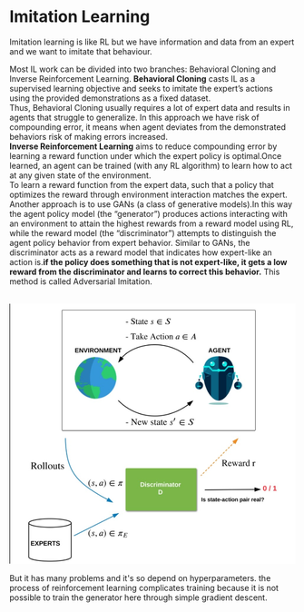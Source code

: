 # Imitation Learning 
Imitation learning is like RL but we have information and data from an expert and we want to imitate that behaviour.

Most IL work can be divided into two branches: Behavioral Cloning and Inverse Reinforcement Learning. **Behavioral Cloning** casts IL as a supervised learning objective and seeks to imitate the expert’s actions using the provided demonstrations as a fixed dataset.<br />
Thus, Behavioral Cloning usually requires a lot of expert data and results in agents that struggle to generalize. In this approach we have risk of compounding error, it means when agent deviates from the demonstrated behaviors risk of making errors increased. <br />
**Inverse Reinforcement Learning** aims to reduce compounding error by learning a reward function under which the expert policy is optimal.Once learned, an agent can be trained (with any RL algorithm) to learn how to act at any given state of the environment.<br />
To learn a reward function from the expert data, such that a policy that optimizes the reward through environment interaction matches the expert. <br />
Another approach is to use GANs (a class of generative models).In this way the agent policy model (the “generator”) produces actions interacting with an environment to attain the highest rewards from a reward model using RL, while the reward model (the “discriminator”) attempts to distinguish the agent policy behavior from expert behavior. Similar to GANs, the discriminator acts as a reward model that indicates how expert-like an action is.**if the policy does something that is not expert-like, it gets a low reward from the discriminator and learns to correct this behavior.** This method is called Adversarial Imitation.<br />
<br />

![RL](https://github.com/tmohammad78/MSc-Artificial-Intelligence/blob/main/Imitation%20Learning/images/Adversarial.png)

But it has many problems and it's so depend on hyperparameters. the process of reinforcement learning complicates training because it is not possible to train the generator here through simple gradient descent.

